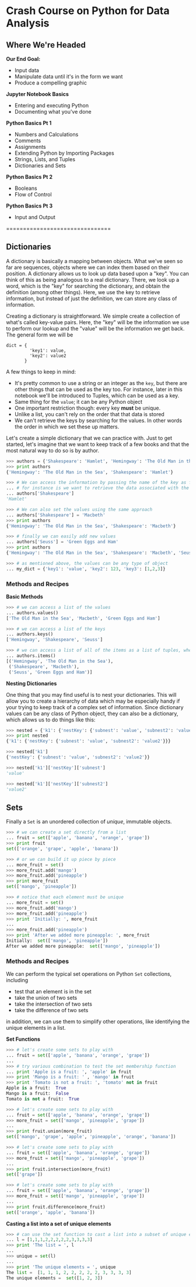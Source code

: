 
# Crash Course on Python for Data Analysis

## Where We're Headed
**Our End Goal:**

* Input data
* Manipulate data until it's in the form we want
* Produce a compelling graphic

**Jupyter Notebook Basics**

* Entering and executing Python
* Documenting what you've done

**Python Basics Pt 1**

* Numbers and Calculations
* Comments
* Assignments
* Extending Python by Importing Packages
* Strings, Lists, and Tuples
* Dictionaries and Sets

**Python Basics Pt 2**

* Booleans
* Flow of Control

**Python Basics Pt 3**

* Input and Output

===============================

## Dictionaries

A dictionary is basically a mapping between objects. What we've seen so far are sequences, objects where we can index them based on their position. A dictionary allows us to look up data based upon a "key". You can think of this as being analogous to a real dictionary. There, we look up a word, which is the "key" for searching the dictionary, and obtain the definition (among other things). Here, we use the key to retrieve information, but instead of just the definition, we can store any class of information.

Creating a dictionary is straightforward. We simple create a collection of what's called key-value pairs. Here, the "key" will be the information we use to perform our lookup and the "value" will be the information we get back. The general form we will be
    
    dict = { 
             'key1': value, 
             'key2': value2
           }

A few things to keep in mind:

* It's pretty common to use a string or an integer as the `key`, but there are other things that can be used as the key too. For instance, later in this notebook we'll be introduced to Tuples, which can be used as a key.
* Same thing for the `value`; it can be any Python object
* One important restriction though: every key **must** be unique.
* Unlike a list, you can't rely on the order that that data is stored
* We can't retrieve the keys by searching for the values. In other words the order in which we set these up matters.

Let's create a simple dictionary that we can practice with. Just to get started, let's imagine that we want to keep track of a few books and that the most natural way to do so is by author.

```python
>>> authors = {'Shakespeare': 'Hamlet', 'Hemingway': 'The Old Man in the Sea'}
>>> print authors
{'Hemingway': 'The Old Man in the Sea', 'Shakespeare': 'Hamlet'}
```

```python
>>> # We can access the information by passing the name of the key as follows:
... # for instance is we want to retrieve the data associated with the key 'Shakespeare'
... authors['Shakespeare']
'Hamlet'
```

```python
>>> # We can also set the values using the same approach
... authors['Shakespeare'] = 'Macbeth'
>>> print authors
{'Hemingway': 'The Old Man in the Sea', 'Shakespeare': 'Macbeth'}
```

```python
>>> # finally we can easily add new values
... authors['Seuss'] = 'Green Eggs and Ham'
>>> print authors
{'Hemingway': 'The Old Man in the Sea', 'Shakespeare': 'Macbeth', 'Seuss': 'Green Eggs and Ham'}
```

```python
>>> # as mentioned above, the values can be any type of object
... my_dict = {'key1': 'value', 'key2': 123, 'key3': [1,2,3]}
```

### Methods and Recipes

**Basic Methods**

```python
>>> # we can access a list of the values
... authors.values()
['The Old Man in the Sea', 'Macbeth', 'Green Eggs and Ham']
```

```python
>>> # we can access a list of the keys
... authors.keys()
['Hemingway', 'Shakespeare', 'Seuss']
```

```python
>>> # we can access a list of all of the items as a list of tuples, where the first element is the key
... authors.items()
[('Hemingway', 'The Old Man in the Sea'),
 ('Shakespeare', 'Macbeth'),
 ('Seuss', 'Green Eggs and Ham')]
```

**Nesting Dictionaries**

One thing that you may find useful is to nest your dictionaries. This will allow you to create a hierarchy of data which may be especially handy if your trying to keep track of a complex set of information. Since dictionary values can be any class of Python object, they can also be a dictionary, which allows us to do things like this:

```python
>>> nested = {'k1': {'nestKey': {'subnest': 'value', 'subnest2': 'value2'}}}
>>> print nested
{'k1': {'nestKey': {'subnest': 'value', 'subnest2': 'value2'}}}
```

```python
>>> nested['k1']
{'nestKey': {'subnest': 'value', 'subnest2': 'value2'}}
```

```python
>>> nested['k1']['nestKey']['subnest']
'value'
```

```python
>>> nested['k1']['nestKey']['subnest2']
'value2'
```

## Sets

Finally a `Set` is an unordered collection of *unique*, immutable objects.

```python
>>> # we can create a set directly from a list
... fruit = set(['apple', 'banana', 'orange', 'grape'])
>>> print fruit
set(['orange', 'grape', 'apple', 'banana'])
```

```python
>>> # or we can build it up piece by piece
... more_fruit = set()
>>> more_fruit.add('mango')
>>> more_fruit.add('pineapple')
>>> print more_fruit
set(['mango', 'pineapple'])
```

```python
>>> # notice that each element must be unique
... more_fruit = set()
>>> more_fruit.add('mango')
>>> more_fruit.add('pineapple')
>>> print 'Initially: ', more_fruit
...
>>> more_fruit.add('pineapple')
>>> print 'After we added more pineapple: ', more_fruit
Initially:  set(['mango', 'pineapple'])
After we added more pineapple:  set(['mango', 'pineapple'])
```

### Methods and Recipes

We can perform the typical set operations on Python `Set` collections, including

* test that an element is in the set
* take the union of two sets
* take the intersection of two sets
* take the difference of two sets

in addition, we can use them to simplify other operations, like identifying the unique elements in a list.

**Set Functions**

```python
>>> # let's create some sets to play with
... fruit = set(['apple', 'banana', 'orange', 'grape'])
...
>>> # try various combination to test the set membership function
... print 'Apple is a fruit: ', 'apple' in fruit
>>> print 'Mango is a fruit: ' , 'mango' in fruit
>>> print 'Tomato is not a fruit: ', 'tomato' not in fruit
Apple is a fruit:  True
Mango is a fruit:  False
Tomato is not a fruit:  True
```

```python
>>> # let's create some sets to play with
... fruit = set(['apple', 'banana', 'orange', 'grape'])
>>> more_fruit = set(['mango', 'pineapple', 'grape'])
...
>>> print fruit.union(more_fruit)
set(['mango', 'grape', 'apple', 'pineapple', 'orange', 'banana'])
```

```python
>>> # let's create some sets to play with
... fruit = set(['apple', 'banana', 'orange', 'grape'])
>>> more_fruit = set(['mango', 'pineapple', 'grape'])
...
>>> print fruit.intersection(more_fruit)
set(['grape'])
```

```python
>>> # let's create some sets to play with
... fruit = set(['apple', 'banana', 'orange', 'grape'])
>>> more_fruit = set(['mango', 'pineapple', 'grape'])
...
>>> print fruit.difference(more_fruit)
set(['orange', 'apple', 'banana'])
```

**Casting a list into a set of unique elements**

```python
>>> # can use the set function to cast a list into a subset of unique elements
... l = [1,1,1,2,2,2,2,2,3,3,3,3]
>>> print 'The list = ', l
...
>>> unique = set(l)
...
>>> print 'The unique elements = ', unique
The list =  [1, 1, 1, 2, 2, 2, 2, 2, 3, 3, 3, 3]
The unique elements =  set([1, 2, 3])
```
